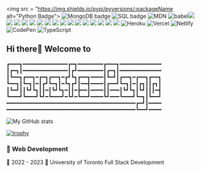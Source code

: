 <img src = "https://img.shields.io/pypi/pyversions/:packageName alt="Python Badge">
<img src="https://img.shields.io/badge/MongoDB-4EA94B?style=for-the-badge&logo=mongodb&logoColor=white" alt="MongoDB badge"> <img src="https://img.shields.io/badge/MySQL-005C84?style=for-the-badge&logo=mysql&logoColor=white" alt="SQL badge"> <img src="https://img.shields.io/badge/MDN_Web_Docs-black?style=for-the-badge&logo=mdnwebdocs&logoColor=white" alt="MDN"> <img src="https://img.shields.io/badge/Babel-F9DC3E?style=for-the-badge&logo=babel&logoColor=white" alt="babel"><img src="https://img.shields.io/badge/Bootstrap-563D7C?style=for-the-badge&logo=bootstrap&logoColor=white"> <img src="https://img.shields.io/badge/Bulma-00D1B2?style=for-the-badge&logo=Bulma&logoColor=white"> <img src="https://img.shields.io/badge/Chakra--UI-319795?style=for-the-badge&logo=chakra-ui&logoColor=white"> <img src="https://img.shields.io/badge/Express.js-000000?style=for-the-badge&logo=express&logoColor=white"> <img src="https://img.shields.io/badge/GraphQl-E10098?style=for-the-badge&logo=graphql&logoColor=white"> <img src="https://img.shields.io/badge/Express.js-000000?style=for-the-badge&logo=express&logoColor=white"> <img src="https://img.shields.io/badge/Font_Awesome-339AF0?style=for-the-badge&logo=fontawesome&logoColor=white"> <img src="https://img.shields.io/badge/Handlebars.js-f0772b?style=for-the-badge&logo=handlebarsdotjs&logoColor=black"> <img src="https://img.shields.io/badge/jQuery-0769AD?style=for-the-badge&logo=jquery&logoColor=white"> <img src="https://img.shields.io/badge/Node.js-339933?style=for-the-badge&logo=nodedotjs&logoColor=white"> <img src="https://img.shields.io/badge/React-20232A?style=for-the-badge&logo=react&logoColor=61DAFB"> <img src="https://img.shields.io/badge/Tailwind_CSS-38B2AC?style=for-the-badge&logo=tailwind-css&logoColor=white"> <img src="https://img.shields.io/badge/Webpack-8DD6F9?style=for-the-badge&logo=Webpack&logoColor=white"> <img src="https://img.shields.io/badge/Stripe-626CD9?style=for-the-badge&logo=Stripe&logoColor=white"> <img src="https://img.shields.io/badge/Discord-5865F2?style=for-the-badge&logo=discord&logoColor=white"> <img src="https://img.shields.io/badge/Slack-4A154B?style=for-the-badge&logo=slack&logoColor=white"> 	![Heroku](https://img.shields.io/badge/heroku-%23430098.svg?style=for-the-badge&logo=heroku&logoColor=white)
	![Vercel](https://img.shields.io/badge/vercel-%23000000.svg?style=for-the-badge&logo=vercel&logoColor=white)
![Netlify](https://img.shields.io/badge/netlify-%23000000.svg?style=for-the-badge&logo=netlify&logoColor=#00C7B7)
![CodePen](https://img.shields.io/badge/CodePen-white?style=for-the-badge&logo=codepen&logoColor=black)
![TypeScript](https://img.shields.io/badge/typescript-%23007ACC.svg?style=for-the-badge&logo=typescript&logoColor=white)





## Hi there👋 Welcome to 

┏━━━┓━━━━━━━━━━━━━━┏━┓━━━━━━━━┏━━━┓━━━━━━━━━━━━━
┃┏━┓┃━━━━━━━━━━━━━━┃┏┛━━━━━━━━┃┏━┓┃━━━━━━━━━━━━━
┃┗━━┓┏━━┓━┏━┓┏━━┓━┏┛┗┓┏━━┓━━━━┃┗━┛┃┏━━┓━┏━━┓┏━━┓
┗━━┓┃┗━┓┃━┃┏┛┗━┓┃━┗┓┏┛┃━━┫━━━━┃┏━━┛┗━┓┃━┃┏┓┃┃┏┓┃
┃┗━┛┃┃┗┛┗┓┃┃━┃┗┛┗┓━┃┃━┣━━┃━━━━┃┃━━━┃┗┛┗┓┃┗┛┃┃┃━┫
┗━━━┛┗━━━┛┗┛━┗━━━┛━┗┛━┗━━┛━━━━┗┛━━━┗━━━┛┗━┓┃┗━━┛
━━━━━━━━━━━━━━━━━━━━━━━━━━━━━━━━━━━━━━━━┏━┛┃━━━━
━━━━━━━━━━━━━━━━━━━━━━━━━━━━━━━━━━━━━━━━┗━━┛━━━━

![My GitHub stats](https://github-readme-stats.vercel.app/api?username=sophack&show_icons=true&theme=radical)


[![trophy](https://github-profile-trophy.vercel.app/?username=sophack&theme=onedark)](https://github.com/ryo-ma/github-profile-trophy)



### 📖 Web Development
📆 2022 - 2023
📍 University of Toronto Full Stack Development 
